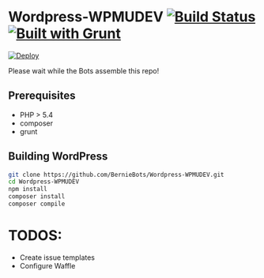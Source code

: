# Wordpress-WPMUDEV [![Build Status](https://travis-ci.org/BernieBots/Wordpress-WPMUDEV.svg?branch=master)](https://travis-ci.org/BernieBots/Wordpress-WPMUDEV)[![Built with Grunt](https://cdn.gruntjs.com/builtwith.png)](http://gruntjs.com/)

[![Deploy](https://www.herokucdn.com/deploy/button.svg)](https://heroku.com/deploy?template=https://github.com/BernieBots/Wordpress-WPMUDEV/tree/master)

Please wait while the Bots assemble this repo!

## Prerequisites

 - PHP > 5.4
 - composer
 - grunt

## Building WordPress
```Bash
git clone https://github.com/BernieBots/Wordpress-WPMUDEV.git
cd Wordpress-WPMUDEV
npm install
composer install
composer compile
```

# TODOS:
   - Create issue templates
   - Configure Waffle